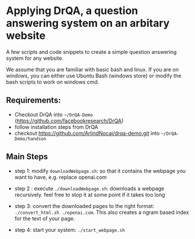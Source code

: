 # Applying DrQA, a question answering system on an arbitary website

A few scripts and code snippets to create a simple question answering system for any website.

We assume that you are familiar with basic bash and linux.
If you are on windows, you can either use Ubuntu Bash (windows store) or modify the bash scripts to work on windows cmd.

## Requirements:

* Checkout DrQA into `~/DrQA-Demo`  (https://github.com/facebookresearch/DrQA)
* follow installation steps from DrQA
* checkout https://github.com/ArlindNocaj/drqa-demo.git into `~/DrQA-Demo/handson`


## Main Steps

* step 1: modify `downloadWebpage.sh`: so that it contains the webpage you want to have, e.g. replace openai.com

* step 2 : execute `./downloadWebpage.sh`: downloads a webpage recursively. feel free to stop it at some point if it takes too long

* step 3: convert the downloaded pages to the right format: `./convert_html.sh ./openai.com`. This also creates a ngram based index for the text of your page.

* step 4: start your system: `./start_webpage.sh`